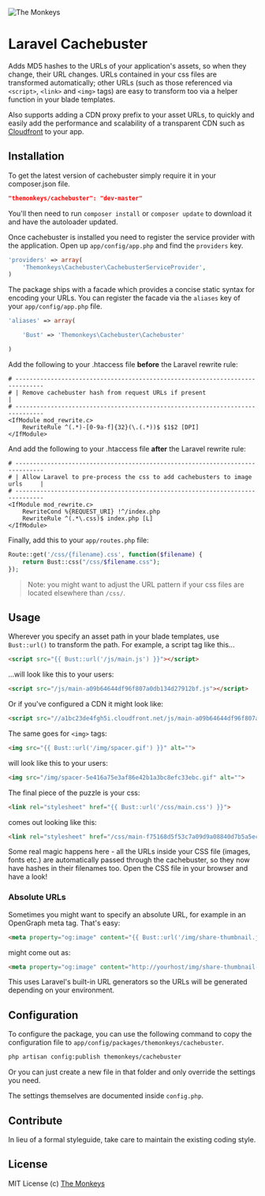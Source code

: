 ![The Monkeys](http://www.themonkeys.com.au/img/monkey_logo.png)

Laravel Cachebuster
===================

Adds MD5 hashes to the URLs of your application's assets, so when they change, their URL changes. URLs contained in your
css files are transformed automatically; other URLs (such as those referenced via `<script>`, `<link>` and `<img>` tags)
are easy to transform too via a helper function in your blade templates.

Also supports adding a CDN proxy prefix to your asset URLs, to quickly and easily add the performance and scalability
of a transparent CDN such as [Cloudfront](http://aws.amazon.com/cloudfront/) to your app.

Installation
------------
To get the latest version of cachebuster simply require it in your composer.json file.

```JSON
"themonkeys/cachebuster": "dev-master"
```

You'll then need to run `composer install` or `composer update` to download it and have the autoloader updated.

Once cachebuster is installed you need to register the service provider with the application.
Open up `app/config/app.php` and find the `providers` key.

```php
'providers' => array(
    'Themonkeys\Cachebuster\CachebusterServiceProvider',
)
```

The package ships with a facade which provides a concise static syntax for encoding your URLs. You can register the
facade via the `aliases` key of your `app/config/app.php` file.

```php
'aliases' => array(

    'Bust' => 'Themonkeys\Cachebuster\Cachebuster'

)
```

Add the following to your .htaccess file **before** the Laravel rewrite rule:

```ApacheConf
# ------------------------------------------------------------------------------
# | Remove cachebuster hash from request URLs if present                       |
# ------------------------------------------------------------------------------
<IfModule mod_rewrite.c>
    RewriteRule ^(.*)-[0-9a-f]{32}(\.(.*))$ $1$2 [DPI]
</IfModule>
```

And add the following to your .htaccess file **after** the Laravel rewrite rule:

```ApacheConf
# ------------------------------------------------------------------------------
# | Allow Laravel to pre-process the css to add cachebusters to image urls     |
# ------------------------------------------------------------------------------
<IfModule mod_rewrite.c>
    RewriteCond %{REQUEST_URI} !^/index.php
    RewriteRule ^(.*\.css)$ index.php [L]
</IfModule>
```

Finally, add this to your `app/routes.php` file:

```php
Route::get('/css/{filename}.css', function($filename) {
    return Bust::css("/css/$filename.css");
});
```

> Note: you might want to adjust the URL pattern if your css files are located elsewhere than `/css/`.

Usage
-----

Wherever you specify an asset path in your blade templates, use `Bust::url()` to transform the path. For example, a
script tag like this...

```HTML
<script src="{{ Bust::url('/js/main.js') }}"></script>
```

...will look like this to your users:

```HTML
<script src="/js/main-a09b64644df96f807a0db134d27912bf.js"></script>
```

Or if you've configured a CDN it might look like:

```HTML
<script src="//a1bc23de4fgh5i.cloudfront.net/js/main-a09b64644df96f807a0db134d27912bf.js"></script>
```

The same goes for `<img>` tags:

```HTML
<img src="{{ Bust::url('/img/spacer.gif') }}" alt="">
```

will look like this to your users:

```HTML
<img src="/img/spacer-5e416a75e3af86e42b1a3bc8efc33ebc.gif" alt="">
```

The final piece of the puzzle is your css:

```HTML
<link rel="stylesheet" href="{{ Bust::url('/css/main.css') }}">
```

comes out looking like this:

```HTML
<link rel="stylesheet" href="/css/main-f75168d5f53c7a09d9a08840d7b5a5ec.css">
```

Some real magic happens here - all the URLs inside your CSS file (images, fonts etc.) are automatically passed through
the cachebuster, so they now have hashes in their filenames too. Open the CSS file in your browser and have a look!

### Absolute URLs

Sometimes you might want to specify an absolute URL, for example in an OpenGraph meta tag. That's easy:

```HTML
<meta property="og:image" content="{{ Bust::url('/img/share-thumbnail.jpg') }}" />
```

might come out as:

```HTML
<meta property="og:image" content="http://yourhost/img/share-thumbnail-2a7d7b5a4401ef3176565dffcd59b282.png" />
```

This uses Laravel's built-in URL generators so the URLs will be generated depending on your environment.


Configuration
-------------

To configure the package, you can use the following command to copy the configuration file to
`app/config/packages/themonkeys/cachebuster`.

```sh
php artisan config:publish themonkeys/cachebuster
```

Or you can just create a new file in that folder and only override the settings you need.

The settings themselves are documented inside `config.php`.


Contribute
----------

In lieu of a formal styleguide, take care to maintain the existing coding style.

License
-------

MIT License
(c) [The Monkeys](http://www.themonkeys.com.au/)
